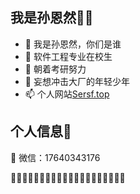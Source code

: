 ## 我是孙恩然👳‍♂️
- 👋 我是孙恩然，你们是谁
- 👀 软件工程专业在校生
- 🌱 朝着考研努力
- 💞️ 妄想冲击大厂的年轻少年
- 📫 个人网站<a href="http://sersf.top">Sersf.top</a>
## 个人信息📰
💬 微信：17640343176



💩💩💩💩💩💩💩💩💩💩💩💩💩💩💩💩💩💩💩💩

